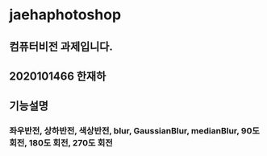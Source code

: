 # jaehaphotoshop
## 컴퓨터비전 과제입니다.
## 2020101466 한재하
## 기능설명
### 좌우반전, 상하반전, 색상반전, blur, GaussianBlur, medianBlur, 90도 회전, 180도 회전, 270도 회전
